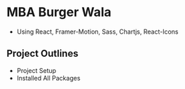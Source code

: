 # MBA Burger Wala
- Using React, Framer-Motion, Sass, Chartjs, React-Icons

## Project Outlines
 - Project Setup
 - Installed All Packages
 